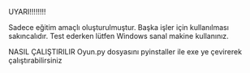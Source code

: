 UYARI!!!!!!!!

Sadece eğitim amaçlı oluşturulmuştur. Başka işler için kullanılması sakıncalıdır. Test ederken lütfen Windows sanal makine kullanınız.

NASIL ÇALIŞTIRILIR
Oyun.py dosyasını pyinstaller ile exe ye çevirerek çalıştırabilirsiniz 
